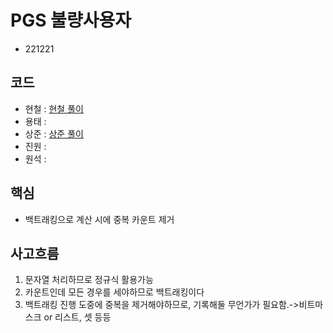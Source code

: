 # PGS 불량사용자
- 221221
## 코드
- 현철 : [현철 풀이](https://github.com/moonn6pence/PS_solutions/blob/master/programmers/%EB%B6%88%EB%9F%89%20%EC%82%AC%EC%9A%A9%EC%9E%90.cpp)
- 용태 : []()
- 상준 : [상준 풀이](https://github.com/sangjun0412/codingTest_base/blob/main/(kakao)%EB%B6%88%EB%9F%89%20%EC%82%AC%EC%9A%A9%EC%9E%90%20.py)
- 진원 : []()
- 원석 : []()
## 핵심
- 백트래킹으로 계산 시에 중복 카운트 제거
## 사고흐름
1. 문자열 처리하므로 정규식 활용가능
2. 카운트인데 모든 경우를 세야하므로 백트래킹이다
3. 백트래킹 진행 도중에 중복을 제거해야하므로, 기록해둘 무언가가 필요함.->비트마스크 or 리스트, 셋 등등